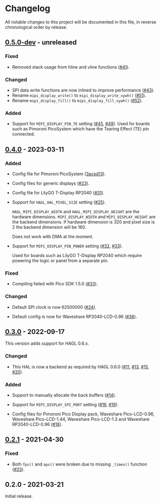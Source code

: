 # Changelog

All notable changes to this project will be documented in this file, in reverse chronological order by release.

## [0.5.0-dev](https://github.com/tuupola/hagl_pico_mipi/compare/0.4.0...master) - unreleased

### Fixed
- Removed stack usage from hline and vline functions ([#41](https://github.com/tuupola/hagl_pico_mipi/pull/41)).

### Changed

- SPI data write functions are now inlined to improve performance ([#43](https://github.com/tuupola/hagl_pico_mipi/pull/43)).
- Rename `mipi_display_write()` to `mipi_display_write_xywh()` ([#51](https://github.com/tuupola/hagl_pico_mipi/pull/51)).
- Rename `mipi_display_fill()` to `mipi_display_fill_xywh()` ([#52](https://github.com/tuupola/hagl_pico_mipi/pull/52)).

### Added


- Support for `MIPI_DISPLAY_PIN_TE` setting ([#45](https://github.com/tuupola/hagl_pico_mipi/pull/45), [#49](https://github.com/tuupola/hagl_pico_mipi/pull/49)). Used for boards such as Pimoroni PicoSystem which have the Tearing Effect (TE) pin connected.

## [0.4.0](https://github.com/tuupola/hagl_pico_mipi/compare/0.3.0...0.4.0) - 2023-03-11

### Added
- Config file for Pimoroni PicoSystem ([3aced13](https://github.com/tuupola/hagl_pico_mipi/commit/3aced138b409bd26b135f5d18d08f349a39f54fe)).

- Config files for generic displays ([#23](https://github.com/tuupola/hagl_pico_mipi/pull/23)).

- Config file for LilyGO T-Display RP2040 ([#31](https://github.com/tuupola/hagl_pico_mipi/pull/31)).

- Support for `HAGL_HAL_PIXEL_SIZE` setting ([#25](https://github.com/tuupola/hagl_pico_mipi/pull/25)).

    `HAGL_MIPI_DISPLAY_WIDTH` and `HAGL_MIPI_DISPLAY_HEIGHT` are the hardware
    dimensions. `MIPI_DISPLAY_WIDTH` and `MIPI_DISPLAY_HEIGHT` are the backend dimensions. If hardware dimension is 320 and pixel size is 2 the backend dimension will be 160.

    Does not work with DMA at the moment.

- Support for `MIPI_DISPLAY_PIN_POWER` setting ([#32](https://github.com/tuupola/hagl_pico_mipi/pull/32), [#33](https://github.com/tuupola/hagl_pico_mipi/pull/33)).

    Used for boards such as LilyGO T-Display RP2040 which require powering the logic or panel from a separate pin.

### Fixed

- Compiling failed with Pico SDK 1.5.0 ([#33](https://github.com/tuupola/hagl_pico_mipi/pull/33)).

### Changed

- Default SPI clock is now 62500000 ([#24](https://github.com/tuupola/hagl_pico_mipi/pull/24)).

- Default config is now for Waveshare RP2040-LCD-0.96 ([#38](https://github.com/tuupola/hagl_pico_mipi/pull/38)).


## [0.3.0](https://github.com/tuupola/hagl_pico_mipi/compare/0.2.1...0.3.0) - 2022-09-17

This version adds support for HAGL 0.6.x.

### Changed

- This HAL is now a backend as required by HAGL 0.6.0 ([#11](https://github.com/tuupola/hagl_pico_mipi/pull/11), [#13](https://github.com/tuupola/hagl_pico_mipi/pull/13), [#15](https://github.com/tuupola/hagl_pico_mipi/pull/15), [#20](https://github.com/tuupola/hagl_pico_mipi/pull/20)).

### Added

- Support to manually allocate the back buffers ([#14](https://github.com/tuupola/hagl_pico_mipi/pull/14)).

- Support for `MIPI_DISPLAY_SPI_PORT` setting ([#16](https://github.com/tuupola/hagl_pico_mipi/pull/16), [#19](https://github.com/tuupola/hagl_pico_mipi/pull/19)).

- Config files for Pimoroni Pico Display pack, Waveshare Pico-LCD-0.96, Waveshare Pico-LCD-1.44, Waveshare Pico-LCD-1.3 and Waveshare RP2040-LCD-0.96  ([#18](https://github.com/tuupola/hagl_pico_mipi/pull/18)).

## [0.2.1](https://github.com/tuupola/hagl_pico_mipi/compare/0.2.0...0.2.1) - 2021-04-30

### Fixed
- Both `fps()` and `aps()` were broken due to missing `_times()` function ([#33](https://github.com/tuupola/hagl_pico_mipi/pull/33)).

## 0.2.0 - 2021-03-21

Initial release.
